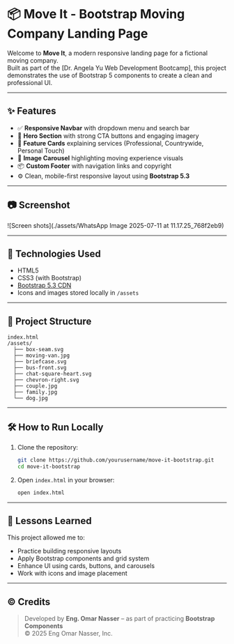 # 📦 Move It - Bootstrap Moving Company Landing Page

Welcome to **Move It**, a modern responsive landing page for a fictional moving company.  
Built as part of the [Dr. Angela Yu Web Development Bootcamp], this project demonstrates the use of Bootstrap 5 components to create a clean and professional UI.

---

## ✨ Features

- ✅ **Responsive Navbar** with dropdown menu and search bar  
- 📣 **Hero Section** with strong CTA buttons and engaging imagery  
- 🚚 **Feature Cards** explaining services (Professional, Countrywide, Personal Touch)  
- 🎠 **Image Carousel** highlighting moving experience visuals  
- 📦 **Custom Footer** with navigation links and copyright  
- ⚙️ Clean, mobile-first responsive layout using **Bootstrap 5.3**

---

## 📷 Screenshot

![Screen shots](./assets/WhatsApp Image 2025-07-11 at 11.17.25_768f2eb9)

---

## 🚀 Technologies Used

- HTML5  
- CSS3 (with Bootstrap)  
- [Bootstrap 5.3 CDN](https://getbootstrap.com)  
- Icons and images stored locally in `/assets`

---

## 📁 Project Structure

```
index.html
/assets/
  ├── box-seam.svg
  ├── moving-van.jpg
  ├── briefcase.svg
  ├── bus-front.svg
  ├── chat-square-heart.svg
  ├── chevron-right.svg
  ├── couple.jpg
  ├── family.jpg
  └── dog.jpg
```

---

## 🛠️ How to Run Locally

1. Clone the repository:
   ```bash
   git clone https://github.com/yourusername/move-it-bootstrap.git
   cd move-it-bootstrap
   ```

2. Open `index.html` in your browser:
   ```bash
   open index.html
   ```

---

## 🧠 Lessons Learned

This project allowed me to:
- Practice building responsive layouts
- Apply Bootstrap components and grid system
- Enhance UI using cards, buttons, and carousels
- Work with icons and image placement

---

## ©️ Credits

> Developed by **Eng. Omar Nasser** – as part of practicing **Bootstrap Components**  
© 2025 Eng Omar Nasser, Inc.
